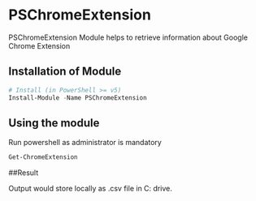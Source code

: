 # PSChromeExtension

PSChromeExtension Module helps to retrieve information about Google Chrome Extension

## Installation of Module
```Powershell
# Install (in PowerShell >= v5)
Install-Module -Name PSChromeExtension
```
## Using the module
Run powershell as administrator is mandatory

```PowerShell
Get-ChromeExtension
```

##Result

Output would store locally as <computername>.csv file in C: drive.
